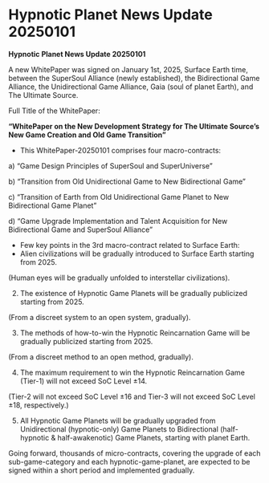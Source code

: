 # Hypnotic Planet News Update 20250101

**Hypnotic Planet News Update 20250101**

A new WhitePaper was signed on January 1st, 2025, Surface Earth time, between the SuperSoul Alliance (newly established), the Bidirectional Game Alliance, the Unidirectional Game Alliance, Gaia (soul of planet Earth), and The Ultimate Source.

Full Title of the WhitePaper:

**“WhitePaper on the New Development Strategy for The Ultimate Source’s New Game Creation and Old Game Transition”**

- This WhitePaper-20250101 comprises four macro-contracts:

a) “Game Design Principles of SuperSoul and SuperUniverse”

b) “Transition from Old Unidirectional Game to New Bidirectional Game”

c) “Transition of Earth from Old Unidirectional Game Planet to New Bidirectional Game Planet” 

d) “Game Upgrade Implementation and Talent Acquisition for New Bidirectional Game and SuperSoul Alliance”

- Few key points in the 3rd macro-contract related to Surface Earth:
- Alien civilizations will be gradually introduced to Surface Earth starting from 2025.

(Human eyes will be gradually unfolded to interstellar civilizations).

2) The existence of Hypnotic Game Planets will be gradually publicized starting from 2025.

(From a discreet system to an open system, gradually).

3) The methods of how-to-win the Hypnotic Reincarnation Game will be gradually publicized starting from 2025.

(From a discreet method to an open method, gradually).

4) The maximum requirement to win the Hypnotic Reincarnation Game (Tier-1) will not exceed SoC Level ±14.

(Tier-2 will not exceed SoC Level ±16 and Tier-3 will not exceed SoC Level ±18, respectively.)

5) All Hypnotic Game Planets will be gradually upgraded from Unidirectional (hypnotic-only) Game Planets to Bidirectional (half-hypnotic & half-awakenotic) Game Planets, starting with planet Earth.

Going forward, thousands of micro-contracts, covering the upgrade of each sub-game-category and each hypnotic-game-planet, are expected to be signed within a short period and implemented gradually.